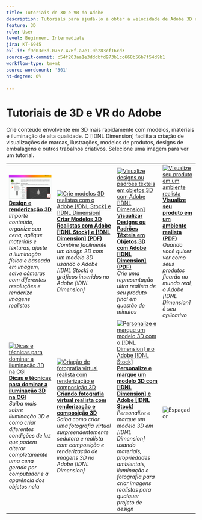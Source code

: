 ```yaml
---
title: Tutoriais de 3D e VR do Adobe
description: Tutorials para ajudá-lo a obter a velocidade de Adobe 3D e VR
feature: 3D
role: User
level: Beginner, Intermediate
jira: KT-6945
exl-id: f9d03c3d-0767-476f-a7e1-0b283cf16cd3
source-git-commit: c54f203aa1e3dddbfd973b1cc668b56b7f54d9b1
workflow-type: tm+mt
source-wordcount: '301'
ht-degree: 0%

---
```


# Tutoriais de 3D e VR do Adobe

Crie conteúdo envolvente em 3D mais rapidamente com modelos, materiais e iluminação de alta qualidade. O [!DNL Dimension] facilita a criação de visualizações de marcas, ilustrações, modelos de produtos, designs de embalagens e outros trabalhos criativos. Selecione uma imagem para ver um tutorial.

<table>
<tr>
 <td>
   <a href="substance-3d-stager.md">
      <img alt="Design e renderização 3D" src="assets/Substance3DStager.png" />
   </a>
    <div>
   <a href="substance-3d-stager.md"><strong>Design e renderização 3D</strong></a>
    </div>
    <em>Importe conteúdo, organize sua cena, aplique materiais e texturas, ajuste a iluminação física e baseada em imagem, salve câmeras com diferentes resoluções e renderize imagens realistas</em>
    <br>
  </td>
  <td>
   <a href="assets/CreateRealistic3DMockupswithAdobeStockandDimension.pdf">
      <img alt="Crie modelos 3D realistas com o Adobe [!DNL Stock] e [!DNL Dimension]" src="assets/CreateRealistic3DMockupswithAdobeStockandDimension.jpg" />
   </a>
    <div>
   <a href="assets/CreateRealistic3DMockupswithAdobeStockandDimension.pdf"><strong>Criar Modelos 3D Realistas com Adobe [!DNL Stock] e [!DNL Dimension] (PDF)</strong></a>
    </div>
    <em>Combine facilmente um design 2D com um modelo 3D usando o Adobe [!DNL Stock] e gráficos inseridos no Adobe [!DNL Dimension]</em>
    <br>
  </td>
  <td>
   <a href="assets/VisualizeTextileDesignsorPatternson3DObjectswithAdobeDimension.pdf">
      <img alt="Visualize designs ou padrões têxteis em objetos 3D com Adobe [!DNL Dimension]" src="assets/VisualizeTextileDesignsorPatternson3DObjectswithAdobeDimension.jpg" />
   </a>
    <div>
   <a href="assets/VisualizeTextileDesignsorPatternson3DObjectswithAdobeDimension.pdf"><strong>Visualizar Designs ou Padrões Têxteis em Objetos 3D com Adobe [!DNL Dimension] (PDF)</strong></a>
    </div>
    <em>Crie uma representação ultra realista de seu produto final em questão de minutos</em>
    <br>
  </td>
  <td>
   <a href="../cce/assets/VisualizeyourProductinaRealisticEnvironment.pdf">
      <img alt="Visualize seu produto em um ambiente realista" src="assets/VisualizeyourProductinaRealisticEnvironment.jpg" />
   </a>
    <div>
   <a href="../cce/assets/VisualizeyourProductinaRealisticEnvironment.pdf"><strong>Visualize seu produto em um ambiente realista (PDF)</strong></a>
    </div>
    <em>Quando você quiser ver como seus produtos ficarão no mundo real, o Adobe [!DNL Dimension] é seu aplicativo</em>
    <br>
  </td>
</tr>
<tr>
  <td>
   <a href="mastering3dlighting.md">
      <img alt="Dicas e técnicas para dominar a iluminação 3D na CGI" src="assets/Mastering3dlighting_1.gif" />
   </a>
    <div>
   <a href="mastering3dlighting.md"><strong>Dicas e técnicas para dominar a iluminação 3D na CGI</strong></a>
    </div>
    <em>Saiba mais sobre iluminação 3D e como criar diferentes condições de luz que podem alterar completamente uma cena gerada por computador e a aparência dos objetos nela</em>
    <br>
  </td>
  <td>
   <a href="photorealistic.md">
      <img alt="Criação de fotografia virtual realista com renderização e composição 3D" src="assets/Photorealistic_TOC.png" />
   </a>
    <div>
   <a href="photorealistic.md"><strong>Criando fotografia virtual realista com renderização e composição 3D</strong></a>
    </div>
    <em>Saiba como criar uma fotografia virtual surpreendentemente sedutora e realista com composição e renderização de imagens 3D no Adobe [!DNL Dimension]</em>
    <br>
  </td>
  <td>
   <a href="3ddimensionstock.md">
      <img alt="Personalize e marque um modelo 3D com o [!DNL Dimension] e o Adobe [!DNL Stock]" src="assets/3ddimensionstock.jpg" />
   </a>
    <div>
   <a href="3ddimensionstock.md"><strong>Personalize e marque um modelo 3D com [!DNL Dimension] e Adobe [!DNL Stock]</strong></a>
    </div>
    <em>Personalize e marque um modelo 3D em [!DNL Dimension] usando materiais, propriedades ambientais, iluminação e fotografia para criar imagens realistas para qualquer projeto de design</em>
    <br>
  </td>
  <td>
    <img alt="Espaçador" src="../assets/Gray_thumbnail.png" />
    <div>
    <br>
  </td>
</tr>
</table>